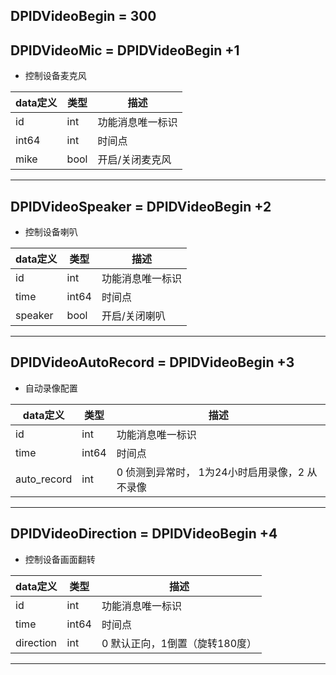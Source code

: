 ## DPIDVideoBegin = 300
## DPIDVideoMic = DPIDVideoBegin +1

*  控制设备麦克风

|  data定义 |    类型| 描述 | 
|---|---|---|
|id|int| 功能消息唯一标识|
|int64| int| 时间点 |
|mike|bool| 开启/关闭麦克风 |

  
---

## DPIDVideoSpeaker = DPIDVideoBegin +2

*  控制设备喇叭

|  data定义 |    类型| 描述 | 
|---|---|---|
|id|int| 功能消息唯一标识|
|time| int64| 时间点 |
|speaker|bool| 开启/关闭喇叭 |

 ---

## DPIDVideoAutoRecord = DPIDVideoBegin +3
 
* 自动录像配置

|  data定义 |    类型| 描述 | 
|---|---|---|
|id|int| 功能消息唯一标识|
|time| int64| 时间点 |
|auto_record|int|  0 侦测到异常时， 1为24小时启用录像，2 从不录像 |
 

---

## DPIDVideoDirection = DPIDVideoBegin +4

*  控制设备画面翻转

|  data定义 |    类型| 描述 | 
|---|---|---|
|id|int| 功能消息唯一标识|
|time| int64| 时间点 |
|direction|int| 0 默认正向，1倒置（旋转180度） |

 
  
---